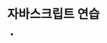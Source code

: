 # 자바스크립트 연습

+ <script>태그사용
 + 위치
  + 내부
   + head 태크 영역  
   + body 태그 영역
   + 어디든 가능
  + 외부
   + src 속성
+ 화살표 함수
  + https://developer.mozilla.org/ko/docs/Web/JavaScript/Reference/Functions/Arrow_functions
+ 백틱
  + https://developer.mozilla.org/ko/docs/Web/JavaScript/Reference/Template_literals
